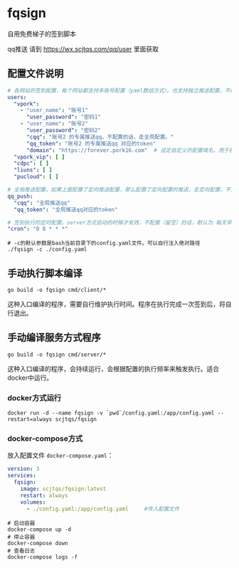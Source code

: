 # fqsign

自用免费梯子的签到脚本

qq推送 请到 https://wx.scjtqs.com/qq/user 里面获取

## 配置文件说明

```yaml
# 各网站的签到配置，每个网站都支持多账号配置（yaml数组方式）。也支持独立推送配置。不配置留空就行了
users:
  "vpork":
    - "user_name": "账号1"
      "user_password": "密码1"
    - "user_name": "账号2"
      "user_password": "密码2"
      "cqq": "账号2 的专属推送qq，不配置的话，走全局配置。"
      "qq_token": "账号2 的专属推送qq 对应的token"
      "domain": "https://forever.pork16.com"  # 设定自定义的配置域名，用于机场换地址后免编译更新覆盖地址。或者同样一套架构的新机场。
  "vpork_vip": [ ]
  "cdpc": [ ]
  "liuns": [ ]
  "pucloud": [ ]

# 全局推送配置，如果上面配置了定向推送配置，那么配置了定向配置的推送，走定向配置，不走全局。
qq_push:
  "cqq": "全局推送qq"
  "qq_token": "全局推送qq对应的token"

# 签到执行的定时配置。server方式启动的时候才有效。不配置（留空）的话，默认为 每天早上8点。
"cron": "0 8 * * *"
```

```shell
# -c的默认参数是bash当前目录下的config.yaml文件。可以自行注入绝对路径
./fqsign -c ./config.yaml
```

## 手动执行脚本编译

```shell
go build -o fqsign cmd/client/*
```

这种入口编译的程序，需要自行维护执行时间。程序在执行完成一次签到后，将自行退出。

## 手动编译服务方式程序

```shell
go build -o fqsign cmd/server/*
```

这种入口编译的程序，会持续运行，会根据配置的执行频率来触发执行。适合docker中运行。

### docker方式运行

```shell
docker run -d --name fqsign -v `pwd`/config.yaml:/app/config.yaml --restart=always scjtqs/fqsign
```

### docker-compose方式

放入配置文件 `docker-compose.yaml`：

```yaml
version: 3
services:
  fqsign:
    image: scjtqs/fqsign:latest
    restart: always
    volumes:
      - ./config.yaml:/app/config.yaml     #传入配置文件
```

```shell
# 启动容器
docker-compose up -d
# 停止容器
docker-compose down
# 查看日志
docker-compose logs -f
```